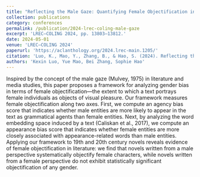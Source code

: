 ```yaml
---
title: "Reflecting the Male Gaze: Quantifying Female Objectification in 19th and 20th Century Novels"
collection: publications
category: conferences
permalink: /publication/2024-lrec-coling-male-gaze
excerpt: 'LREC–COLING 2024, pp. 13803–13812.'
date: 2024-05-01
venue: 'LREC–COLING 2024'
paperurl: 'https://aclanthology.org/2024.lrec-main.1205/'
citation: 'Luo, K., Mao, Y., Zhang, B., & Hao, S. (2024). Reflecting the male gaze: Quantifying female objectification in 19th and 20th century novels. In <i>Proceedings of the 2024 Joint International Conference on Computational Linguistics, Language Resources and Evaluation (LREC–COLING 2024)</i> (pp. 13803–13812). Torino, Italia: ELRA and ICCL.'
authors: 'Kexin Luo, Yue Mao, Bei Zhang, Sophie Hao'
---
```


 Inspired by the concept of the male gaze (Mulvey, 1975) in literature and media studies, this paper proposes a framework for analyzing gender bias in terms of female objectification—the extent to which a text portrays female individuals as objects of visual pleasure. Our framework measures female objectification along two axes. First, we compute an agency bias score that indicates whether male entities are more likely to appear in the text as grammatical agents than female entities. Next, by analyzing the word embedding space induced by a text (Caliskan et al., 2017), we compute an appearance bias score that indicates whether female entities are more closely associated with appearance-related words than male entities. Applying our framework to 19th and 20th century novels reveals evidence of female objectification in literature: we find that novels written from a male perspective systematically objectify female characters, while novels written from a female perspective do not exhibit statistically significant objectification of any gender.


